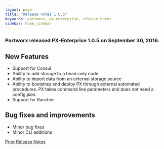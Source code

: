 ```yaml
---
layout: page
title: "Release notes 1.0.5"
keywords: portworx, px-enterprise, release notes
sidebar: home_sidebar
---
```


### Portworx released PX-Enterprise 1.0.5 on September 30, 2016.

## New Features

* Support for Consul
* Ability to add storage to a head-only node
* Ability to import data from an external storage source
* Ability to bootstrap and deploy PX through external automated procedures.  PX takes command line parameters and does not need a config.json. 
* Support for Rancher

## Bug fixes and improvements
* Minor bug fixes
* Minor CLI additions

[Prior Release Notes](/release-notes-1-0-4.html)
